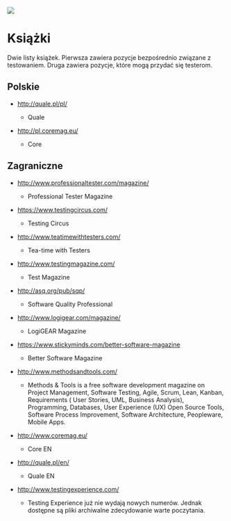 [![](https://img.shields.io/badge/Facebook-%23TestowanieOprogramowania-blue.svg)](https://www.facebook.com/groups/TestowanieOprogramowania/)


# Książki
Dwie listy książek. Pierwsza zawiera pozycje bezpośrednio związane z testowaniem.
Druga zawiera pozycje, które mogą przydać się testerom.

## Polskie

* http://quale.pl/pl/
   * Quale

* http://pl.coremag.eu/
   * Core

## Zagraniczne

* http://www.professionaltester.com/magazine/
   * Professional Tester Magazine

* https://www.testingcircus.com/
   * Testing Circus

* http://www.teatimewithtesters.com/
   * Tea-time with Testers

* http://www.testingmagazine.com/
   * Test Magazine

* http://asq.org/pub/sqp/
   * Software Quality Professional

* http://www.logigear.com/magazine/
   * LogiGEAR Magazine

* https://www.stickyminds.com/better-software-magazine
   * Better Software Magazine

* http://www.methodsandtools.com/
   * Methods & Tools is a free software development magazine on Project Management, Software Testing, Agile, Scrum,
Lean, Kanban, Requirements ( User Stories, UML, Business Analysis), Programming, Databases, User Experience (UX)
Open Source Tools, Software Process Improvement, Software Architecture, Peopleware, Mobile Apps.

* http://www.coremag.eu/
   * Core EN

* http://quale.pl/en/
   * Quale EN

* http://www.testingexperience.com/
   *  Testing Experience już nie wydają nowych numerów.
   Jednak dostępne są pliki archiwalne zdecydowanie warte poczytania.
